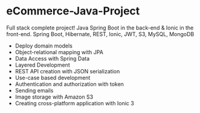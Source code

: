 # eCommerce-Java-Project

Full stack complete project! Java Spring Boot in the back-end & Ionic in the front-end.
Spring Boot, Hibernate, REST, Ionic, JWT, S3, MySQL, MongoDB

* Deploy domain models
* Object-relational mapping with JPA
* Data Access with Spring Data
* Layered Development
* REST API creation with JSON serialization
* Use-case based development
* Authentication and authorization with token
* Sending emails
* Image storage with Amazon S3
* Creating cross-platform application with Ionic 3
